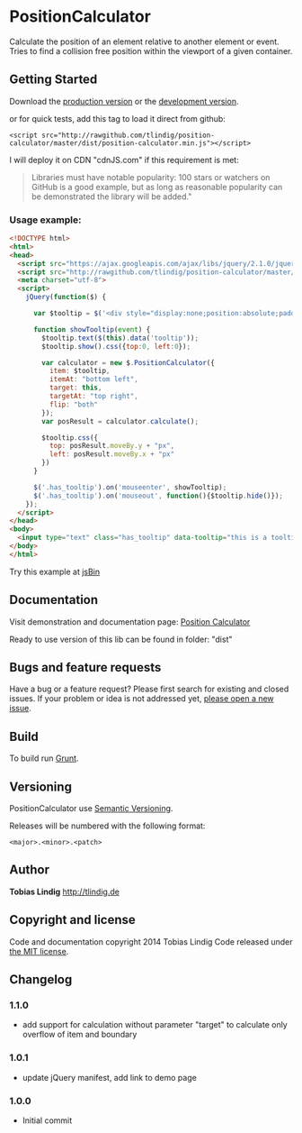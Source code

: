 # PositionCalculator

Calculate the position of an element relative to another element or event. Tries to find a collision free position within the viewport of a given container.


## Getting Started
Download the [production version][min] or the [development version][max].

[min]: https://raw.github.com/tlindig/position-calculator/master/dist/position-calculator.min.js
[max]: https://raw.github.com/tlindig/position-calculator/master/dist/position-calculator.js

or for quick tests, add this tag to load it direct from github:

`<script src="http://rawgithub.com/tlindig/position-calculator/master/dist/position-calculator.min.js"></script>`


I will deploy it on CDN "cdnJS.com" if this requirement is met:

> Libraries must have notable popularity: 100 stars or watchers on GitHub is a good example, but
> as long as reasonable popularity can be demonstrated the library will be added."

### Usage example:

```html
<!DOCTYPE html>
<html>
<head>
  <script src="https://ajax.googleapis.com/ajax/libs/jquery/2.1.0/jquery.min.js"></script>
  <script src="http://rawgithub.com/tlindig/position-calculator/master/dist/position-calculator.min.js"></script>
  <meta charset="utf-8">
  <script>
    jQuery(function($) {

      var $tooltip = $('<div style="display:none;position:absolute;padding:10px;background:rgba(0,0,0,0.5);"></div>').appendTo(document.body);

      function showTooltip(event) {
        $tooltip.text($(this).data('tooltip'));
        $tooltip.show().css({top:0, left:0});

        var calculator = new $.PositionCalculator({
          item: $tooltip,
          itemAt: "bottom left",
          target: this,
          targetAt: "top right",
          flip: "both"
        });
        var posResult = calculator.calculate();

        $tooltip.css({
          top: posResult.moveBy.y + "px",
          left: posResult.moveBy.x + "px"
        })
      }

      $('.has_tooltip').on('mouseenter', showTooltip);
      $('.has_tooltip').on('mouseout', function(){$tooltip.hide()});
    });
  </script>
</head>
<body>
  <input type="text" class="has_tooltip" data-tooltip="this is a tooltip" value="hover me"/>
</body>
</html>
```

Try this example at [jsBin](http://jsbin.com/sifec/1/edit)


## Documentation

Visit demonstration and documentation page: <a href="http://tlindig.github.io/position-calculator/">Position Calculator</a>

Ready to use version of this lib can be found in folder: "dist"


## Bugs and feature requests

Have a bug or a feature request? Please first search for existing and closed issues. If your problem or idea is not addressed yet, [please open a new issue](https://github.com/tlindig/position-calculator/issues/new).


## Build

To build run [Grunt](http://gruntjs.com/).


## Versioning

PositionCalculator use [Semantic Versioning](http://semver.org/).

Releases will be numbered with the following format:

`<major>.<minor>.<patch>`


## Author

**Tobias Lindig** <http://tlindig.de>


## Copyright and license

Code and documentation copyright 2014 Tobias Lindig
Code released under [the MIT license](LICENSE).

## Changelog

### 1.1.0

* add support for calculation without parameter "target" to calculate only overflow of item and boundary

### 1.0.1

* update jQuery manifest, add link to demo page


### 1.0.0

* Initial commit
